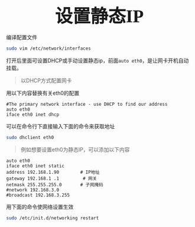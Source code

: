 ### <center> <font size=34 face="STKaiti"> 设置静态IP </font>    <!-- {docsify-ignore} -->

编译配置文件
``` bash
sudo vim /etc/network/interfaces
```

打开后里面可设置DHCP或手动设置静态ip，前面`auto eth0`，是让网卡开机自动挂载。

> 以DHCP方式配置网卡

用以下内容替换有关eth0的配置

``` config
#The primary network interface - use DHCP to find our address
auto eth0
iface eth0 inet dhcp
```

可以在命令行下直接输入下面的命令来获取地址

``` bash
sudo dhclient eth0
```

> 例如想要设置eth0为静态IP，可以添加以下内容

``` config
auto eth0
iface eth0 inet static
address 192.168.1.90        # IP地址
gateway 192.168.1 .1         # 网关
netmask 255.255.255.0       # 子网掩码
#network 192.168.3.0
#broadcast 192.168.3.255
```

用下面的命令使网络设置生效

``` bash
sudo /etc/init.d/networking restart
```
